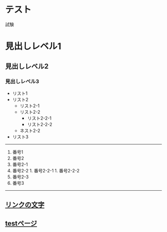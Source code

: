 # テスト

試験

# 見出しレベル1
## 見出しレベル2
### 見出しレベル3

- リスト1
- リスト2
  - リスト2-1
  - リスト2-2
    - リスト2-2-1
    - リスト2-2-2
  - ネスト2-2
- リスト3
---
1. 番号1
1. 番号2
  1. 番号2-1
  1. 番号2-2
    1. 番号2-2-1
    1. 番号2-2-2
  1. 番号2-3
1. 番号3

---
[リンクの文字](https://www.google.co.jp/)
---
[testページ](./test.html)
---
